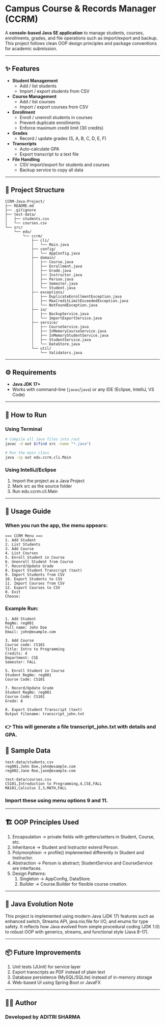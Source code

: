 # Campus Course & Records Manager (CCRM)

A **console-based Java SE application** to manage students, courses, enrollments, grades, and file operations such as import/export and backup.  
This project follows clean OOP design principles and package conventions for academic submission.

---

## ✨ Features

- **Student Management**
  - Add / list students
  - Import / export students from CSV
- **Course Management**
  - Add / list courses
  - Import / export courses from CSV
- **Enrollment**
  - Enroll / unenroll students in courses
  - Prevent duplicate enrollments
  - Enforce maximum credit limit (30 credits)
- **Grades**
  - Record / update grades (S, A, B, C, D, E, F)
- **Transcripts**
  - Auto-calculate GPA
  - Export transcript to a text file
- **File Handling**
  - CSV import/export for students and courses
  - Backup service to copy all data

---

## 📂 Project Structure

```
CCRM-Java-Project/
├── README.md
├── .gitignore
├── test-data/
│   ├── students.csv
│   └── courses.csv
└── src/
    └── edu/
        └── ccrm/
            ├── cli/
            │   └── Main.java
            ├── config/
            │   └── AppConfig.java
            ├── domain/
            │   ├── Course.java
            │   ├── Enrollment.java
            │   ├── Grade.java
            │   ├── Instructor.java
            │   ├── Person.java
            │   ├── Semester.java
            │   └── Student.java
            ├── exceptions/
            │   ├── DuplicateEnrollmentException.java
            │   ├── MaxCreditLimitExceededException.java
            │   └── NotFoundException.java
            ├── io/
            │   ├── BackupService.java
            │   └── ImportExportService.java
            ├── service/
            │   ├── CourseService.java
            │   ├── InMemoryCourseService.java
            │   ├── InMemoryStudentService.java
            │   ├── StudentService.java
            │   └── DataStore.java
            └── util/
                └── Validators.java

```

---

## ⚙️ Requirements

- **Java JDK 17+**
- Works with command-line (`javac`/`java`) or any IDE (Eclipse, IntelliJ, VS Code)

---

## 🚀 How to Run

### Using Terminal
```bash
# Compile all Java files into /out
javac -d out $(find src -name "*.java")

# Run the main class
java -cp out edu.ccrm.cli.Main
```

### Using IntelliJ/Eclipse

1. Import the project as a Java Project
2. Mark src as the source folder
3. Run edu.ccrm.cli.Main

---

## 📖 Usage Guide

### When you run the app, the menu appears:
```
=== CCRM Menu ===
1. Add Student
2. List Students
3. Add Course
4. List Courses
5. Enroll Student in Course
6. Unenroll Student from Course
7. Record/Update Grade
8. Export Student Transcript (text)
9. Import Students from CSV
10. Export Students to CSV
11. Import Courses from CSV
12. Export Courses to CSV
0. Exit
Choose:
```
### Example Run:
```
1. Add Student
RegNo: reg001
Full name: John Doe
Email: john@example.com

3. Add Course
Course code: CS101
Title: Intro to Programming
Credits: 4
Department: CSE
Semester: FALL

5. Enroll Student in Course
Student RegNo: reg001
Course Code: CS101

7. Record/Update Grade
Student RegNo: reg001
Course Code: CS101
Grade: A

8. Export Student Transcript (text)
Output filename: transcript_john.txt
```
### 👉 This will generate a file transcript_john.txt with details and GPA.

## 🧪 Sample Data
```
test-data/students.csv
reg001,John Doe,john@example.com
reg002,Jane Roe,jane@example.com

test-data/courses.csv
CS101,Introduction to Programming,4,CSE,FALL
MA101,Calculus I,3,MATH,FALL

```

### Import these using menu options 9 and 11.

---


## 🏗️ OOP Principles Used

1. Encapsulation → private fields with getters/setters in Student, Course, etc.
2. Inheritance → Student and Instructor extend Person.
3. Polymorphism → profile() implemented differently in Student and Instructor.
4. Abstraction → Person is abstract; StudentService and CourseService are interfaces.
5. Design Patterns:
     1. Singleton → AppConfig, DataStore.
     2. Builder → Course.Builder for flexible course creation.

---

## 📜 Java Evolution Note

This project is implemented using modern Java (JDK 17) features such as enhanced switch, Streams API, java.nio.file for I/O, and enums for type safety.
It reflects how Java evolved from simple procedural coding (JDK 1.0) to robust OOP with generics, streams, and functional style (Java 8–17).

---

## 📦 Future Improvements

1. Unit tests (JUnit) for service layer
2. Export transcripts as PDF instead of plain text
3. Database persistence (MySQL/SQLite) instead of in-memory storage
4. Web-based UI using Spring Boot or JavaFX

---

## 👨‍💻 Author
### Developed by ADITRI SHARMA
